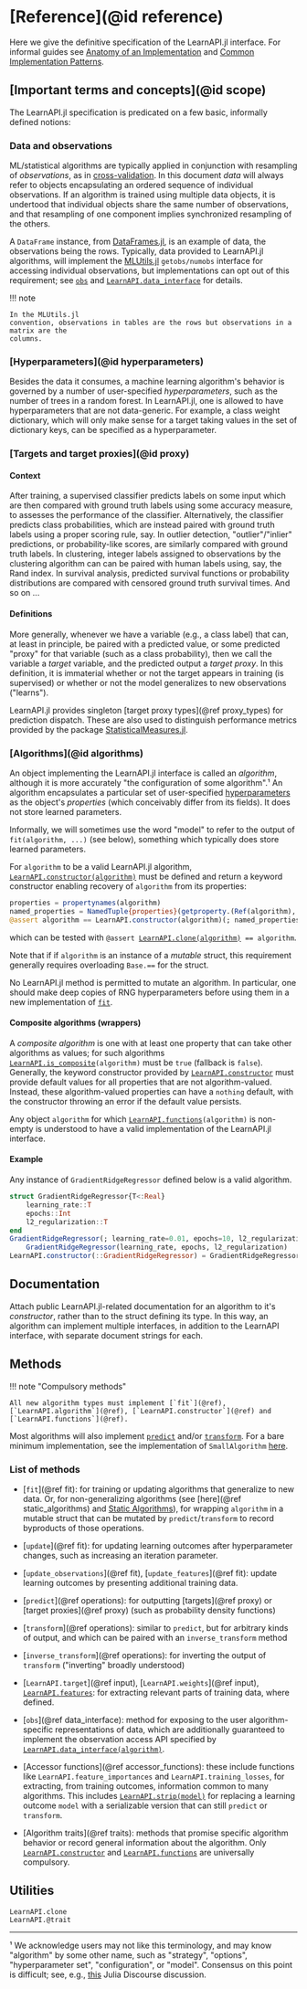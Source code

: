 # [Reference](@id reference)

Here we give the definitive specification of the LearnAPI.jl interface. For informal
guides see [Anatomy of an Implementation](@ref) and [Common Implementation
Patterns](@ref).


## [Important terms and concepts](@id scope)

The LearnAPI.jl specification is predicated on a few basic, informally defined notions:


### Data and observations

ML/statistical algorithms are typically applied in conjunction with resampling of
*observations*, as in
[cross-validation](https://en.wikipedia.org/wiki/Cross-validation_(statistics)). In this
document *data* will always refer to objects encapsulating an ordered sequence of
individual observations. If an algorithm is trained using multiple data objects, it is
undertood that individual objects share the same number of observations, and that
resampling of one component implies synchronized resampling of the others.

A `DataFrame` instance, from [DataFrames.jl](https://dataframes.juliadata.org/stable/), is
an example of data, the observations being the rows. Typically, data provided to
LearnAPI.jl algorithms, will implement the
[MLUtils.jl](https://juliaml.github.io/MLUtils.jl/stable) `getobs/numobs` interface for
accessing individual observations, but implementations can opt out of this requirement;
see [`obs`](@ref) and [`LearnAPI.data_interface`](@ref) for details.

!!! note

	In the MLUtils.jl
	convention, observations in tables are the rows but observations in a matrix are the
	columns.

### [Hyperparameters](@id hyperparameters)

Besides the data it consumes, a machine learning algorithm's behavior is governed by a
number of user-specified *hyperparameters*, such as the number of trees in a random
forest. In LearnAPI.jl, one is allowed to have hyperparameters that are not data-generic.
For example, a class weight dictionary, which will only make sense for a target taking
values in the set of dictionary keys, can be specified as a hyperparameter.


### [Targets and target proxies](@id proxy)

#### Context

After training, a supervised classifier predicts labels on some input which are then
compared with ground truth labels using some accuracy measure, to assesses the performance
of the classifier. Alternatively, the classifier predicts class probabilities, which are
instead paired with ground truth labels using a proper scoring rule, say. In outlier
detection, "outlier"/"inlier" predictions, or probability-like scores, are similarly
compared with ground truth labels. In clustering, integer labels assigned to observations
by the clustering algorithm can can be paired with human labels using, say, the Rand
index. In survival analysis, predicted survival functions or probability distributions are
compared with censored ground truth survival times. And so on ...

#### Definitions

More generally, whenever we have a variable (e.g., a class label) that can, at least in
principle, be paired with a predicted value, or some predicted "proxy" for that variable
(such as a class probability), then we call the variable a *target* variable, and the
predicted output a *target proxy*. In this definition, it is immaterial whether or not the
target appears in training (is supervised) or whether or not the model generalizes to new
observations ("learns").

LearnAPI.jl provides singleton [target proxy types](@ref proxy_types) for prediction
dispatch. These are also used to distinguish performance metrics provided by the package
[StatisticalMeasures.jl](https://juliaai.github.io/StatisticalMeasures.jl/dev/).


### [Algorithms](@id algorithms)

An object implementing the LearnAPI.jl interface is called an *algorithm*, although it is
more accurately "the configuration of some algorithm".¹ An algorithm encapsulates a
particular set of user-specified [hyperparameters](@ref) as the object's *properties*
(which conceivably differ from its fields). It does not store learned parameters.

Informally, we will sometimes use the word "model" to refer to the output of
`fit(algorithm, ...)` (see below), something which typically does store learned
parameters.

For `algorithm` to be a valid LearnAPI.jl algorithm,
[`LearnAPI.constructor(algorithm)`](@ref) must be defined and return a keyword constructor
enabling recovery of `algorithm` from its properties:

```julia
properties = propertynames(algorithm)
named_properties = NamedTuple{properties}(getproperty.(Ref(algorithm), properties))
@assert algorithm == LearnAPI.constructor(algorithm)(; named_properties...)
```

which can be tested with `@assert `[`LearnAPI.clone(algorithm)`](@ref)` == algorithm`.

Note that if if `algorithm` is an instance of a *mutable* struct, this requirement
generally requires overloading `Base.==` for the struct.

No LearnAPI.jl method is permitted to mutate an algorithm. In particular, one should make
deep copies of RNG hyperparameters before using them in a new implementation of
[`fit`](@ref).

#### Composite algorithms (wrappers)

A *composite algorithm* is one with at least one property that can take other algorithms
as values; for such algorithms [`LearnAPI.is_composite`](@ref)`(algorithm)` must be `true`
(fallback is `false`). Generally, the keyword constructor provided by
[`LearnAPI.constructor`](@ref) must provide default values for all properties that are not
algorithm-valued. Instead, these algorithm-valued properties can have a `nothing` default,
with the constructor throwing an error if the default value persists.

Any object `algorithm` for which [`LearnAPI.functions`](@ref)`(algorithm)` is non-empty is
understood to have a valid implementation of the LearnAPI.jl interface.

#### Example

Any instance of `GradientRidgeRegressor` defined below is a valid algorithm.

```julia
struct GradientRidgeRegressor{T<:Real}
	learning_rate::T
	epochs::Int
	l2_regularization::T
end
GradientRidgeRegressor(; learning_rate=0.01, epochs=10, l2_regularization=0.01) =
	GradientRidgeRegressor(learning_rate, epochs, l2_regularization)
LearnAPI.constructor(::GradientRidgeRegressor) = GradientRidgeRegressor
```

## Documentation

Attach public LearnAPI.jl-related documentation for an algorithm to it's *constructor*,
rather than to the struct defining its type. In this way, an algorithm can implement
multiple interfaces, in addition to the LearnAPI interface, with separate document strings
for each.

## Methods

!!! note "Compulsory methods"

	All new algorithm types must implement [`fit`](@ref),
	[`LearnAPI.algorithm`](@ref), [`LearnAPI.constructor`](@ref) and
	[`LearnAPI.functions`](@ref).

Most algorithms will also implement [`predict`](@ref) and/or [`transform`](@ref). For a
bare minimum implementation, see the implementation of `SmallAlgorithm`
[here](https://github.com/JuliaAI/LearnAPI.jl/blob/dev/test/traits.jl).

### List of methods

- [`fit`](@ref fit): for training or updating algorithms that generalize to new data. Or,
  for non-generalizing algorithms (see [here](@ref static_algorithms) and [Static
  Algorithms](@ref)), for wrapping `algorithm` in a mutable struct that can be mutated by
  `predict`/`transform` to record byproducts of those operations.

- [`update`](@ref fit): for updating learning outcomes after hyperparameter changes, such
  as increasing an iteration parameter.

- [`update_observations`](@ref fit), [`update_features`](@ref fit): update learning
  outcomes by presenting additional training data.

- [`predict`](@ref operations): for outputting [targets](@ref proxy) or [target
  proxies](@ref proxy) (such as probability density functions)

- [`transform`](@ref operations): similar to `predict`, but for arbitrary kinds of output,
  and which can be paired with an `inverse_transform` method

- [`inverse_transform`](@ref operations): for inverting the output of
  `transform` ("inverting" broadly understood)

- [`LearnAPI.target`](@ref input), [`LearnAPI.weights`](@ref input),
  [`LearnAPI.features`](@ref): for extracting relevant parts of training data, where
  defined.

- [`obs`](@ref data_interface): method for exposing to the user
  algorithm-specific representations of data, which are additionally guaranteed to
  implement the observation access API specified by
  [`LearnAPI.data_interface(algorithm)`](@ref).

- [Accessor functions](@ref accessor_functions): these include functions like
  `LearnAPI.feature_importances` and `LearnAPI.training_losses`, for extracting, from
  training outcomes, information common to many algorithms. This includes
  [`LearnAPI.strip(model)`](@ref) for replacing a learning outcome `model` with a
  serializable version that can still `predict` or `transform`.

- [Algorithm traits](@ref traits): methods that promise specific algorithm behavior or
  record general information about the algorithm. Only [`LearnAPI.constructor`](@ref) and
  [`LearnAPI.functions`](@ref) are universally compulsory.


## Utilities

```@docs
LearnAPI.clone
LearnAPI.@trait
```

---

¹ We acknowledge users may not like this terminology, and may know "algorithm" by some
other name, such as "strategy", "options", "hyperparameter set", "configuration", or
"model". Consensus on this point is difficult; see, e.g.,
[this](https://discourse.julialang.org/t/ann-learnapi-jl-proposal-for-a-basement-level-machine-learning-api/93048/20)
Julia Discourse discussion.
